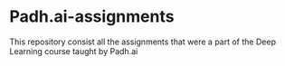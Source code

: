 # Padh.ai-assignments
This repository consist all the assignments that were a part of the Deep Learning course taught by Padh.ai
